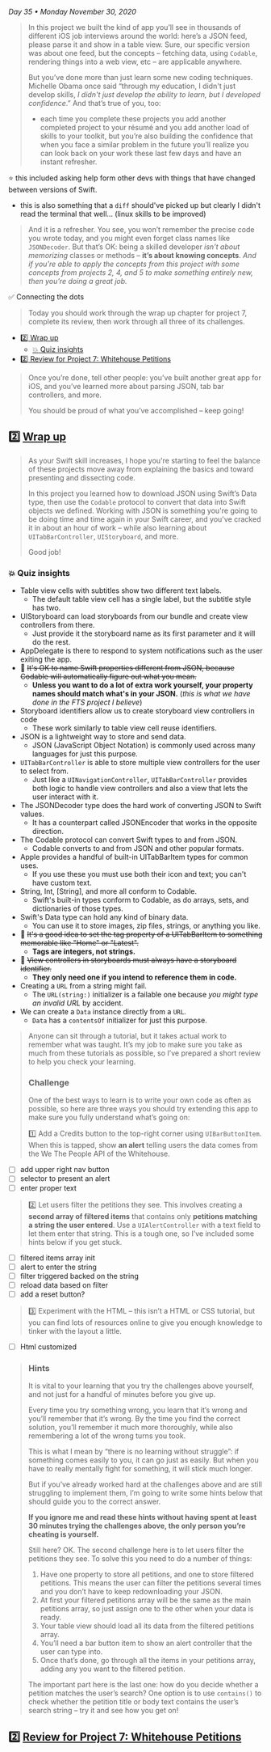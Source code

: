 *Day 35 • Monday November 30, 2020*

>In this project we built the kind of app you’ll see in thousands of different iOS job interviews around the world: here’s a JSON feed, please parse it and show in a table view. Sure, our specific version was about one feed, but the concepts – fetching data, using `Codable`, rendering things into a web view, etc – are applicable anywhere.
>
>But you’ve done more than just learn some new coding techniques. Michelle Obama once said “through my education, I didn't just develop skills, _I didn't just develop the ability to learn, but I developed confidence_.” And that’s true of you, too: 
>* each time you complete these projects you add another completed project to your résumé and you add another load of skills to your toolkit, but you’re also building the confidence that when you face a similar problem in the future you’ll realize you can look back on your work these last few days and have an instant refresher.

:star: this included asking help form other devs with things that have changed between versions of Swift.
* this is also something that a `diff` should've picked up but clearly I didn't read the terminal that well... (linux skills to be improved)


>And it is a refresher. You see, you won’t remember the precise code you wrote today, and you might even forget class names like `JSONDecoder`. But that’s OK: being a skilled developer _isn’t about memorizing_ classes or methods – **it’s about knowing concepts**. _And if you’re able to apply the concepts from this project with some concepts from projects 2, 4, and 5 to make something entirely new, then you’re doing a great job._

:white_check_mark: Connecting the dots

>Today you should work through the wrap up chapter for project 7, complete its review, then work through all three of its challenges.

- [:two:  Wrap up](#two--wrap-up)
  - [:boom: Quiz insights](#boom-quiz-insights)
- [:two:  Review for Project 7: Whitehouse Petitions](#two--review-for-project-7-whitehouse-petitions)

>Once you’re done, tell other people: you’ve built another great app for iOS, and you’ve learned more about parsing JSON, tab bar controllers, and more.
>
>You should be proud of what you’ve accomplished – keep going!

## :two:  [Wrap up](https://www.hackingwithswift.com/read/7/6/wrap-up) 

>As your Swift skill increases, I hope you're starting to feel the balance of these projects move away from explaining the basics and toward presenting and dissecting code.
>
>In this project you learned how to download JSON using Swift’s Data type, then use the `Codable` protocol to convert that data into Swift objects we defined. Working with JSON is something you're going to be doing time and time again in your Swift career, and you've cracked it in about an hour of work – while also learning about `UITabBarController`, `UIStoryboard`, and more.
>
>Good job!
>
### :boom: Quiz insights

* Table view cells with subtitles show two different text labels.
  * The default table view cell has a single label, but the subtitle style has two.
* UIStoryboard can load storyboards from our bundle and create view controllers from there.
  * Just provide it the storyboard name as its first parameter and it will do the rest.
* AppDelegate is there to respond to system notifications such as the user exiting the app.
* :red_circle: ~~It's OK to name Swift properties different from JSON, because Codable will automatically figure out what you mean.~~
  * **Unless you want to do a lot of extra work yourself, your property names should match what's in your JSON.** (_this is what we have done in the FTS project I believe_)
* Storyboard identifiers allow us to create storyboard view controllers in code
  * These work similarly to table view cell reuse identifiers.
* JSON is a lightweight way to store and send data.
  * JSON (JavaScript Object Notation) is commonly used across many languages for just this purpose.
* `UITabBarController` is able to store multiple view controllers for the user to select from.
  * Just like a `UINavigationController`, `UITabBarController` provides both logic to handle view controllers and also a view that lets the user interact with it.
* The JSONDecoder type does the hard work of converting JSON to Swift values.
  * It has a counterpart called JSONEncoder that works in the opposite direction.
* The Codable protocol can convert Swift types to and from JSON.
  * Codable converts to and from JSON and other popular formats.
* Apple provides a handful of built-in UITabBarItem types for common uses.
  * If you use these you must use both their icon and text; you can't have custom text.
* String, Int, [String], and more all conform to Codable.
  * Swift's built-in types conform to Codable, as do arrays, sets, and dictionaries of those types.
* Swift's Data type can hold any kind of binary data.
  * You can use it to store images, zip files, strings, or anything you like.
* :red_circle: ~~It's a good idea to set the tag property of a UITabBarItem to something memorable like "Home" or "Latest".~~
  * **Tags are integers, not strings.**
* :red_circle: ~~View controllers in storyboards must always have a storyboard identifier.~~
  * **They only need one if you intend to reference them in code.**
* Creating a `URL` from a string might fail.
  * The `URL(string:)` initializer is a failable one because _you might type an invalid URL_ by accident.
* We can create a `Data` instance directly from a `URL`.
  * `Data` has a `contentsOf` initializer for just this purpose. 

>Anyone can sit through a tutorial, but it takes actual work to remember what was taught. It’s my job to make sure you take as much from these tutorials as possible, so I’ve prepared a short review to help you check your learning.
>
>### Challenge
>
>One of the best ways to learn is to write your own code as often as possible, so here are three ways you should try extending this app to make sure you fully understand what’s going on:
>
> :one:  Add a Credits button to the top-right corner using `UIBarButtonItem`. When this is tapped, show **an alert** telling users the data comes from the We The People API of the Whitehouse.

  - [ ]  add upper right nav button
  - [ ]  selector to present an alert
  - [ ]  enter proper text

> :two: Let users filter the petitions they see. This involves creating a **second array of filtered items** that contains only **petitions matching a string the user entered**. Use a `UIAlertController` with a text field to let them enter that string. This is a tough one, so I’ve included some hints below if you get stuck.

  - [ ]  filtered items array init
  - [ ]  alert to enter the string
  - [ ]  filter triggered backed on the string
  - [ ]  reload data based on filter
  - [ ]  add a reset button?

> :three: Experiment with the HTML – this isn’t a HTML or CSS tutorial, but you can find lots of resources online to give you enough knowledge to tinker with the layout a little.

  - [ ]  Html customized

>### Hints
>It is vital to your learning that you try the challenges above yourself, and not just for a handful of minutes before you give up.
>
>Every time you try something wrong, you learn that it’s wrong and you’ll remember that it’s wrong. By the time you find the correct solution, you’ll remember it much more thoroughly, while also remembering a lot of the wrong turns you took.
>
>This is what I mean by “there is no learning without struggle”: if something comes easily to you, it can go just as easily. But when you have to really mentally fight for something, it will stick much longer.
>
>But if you’ve already worked hard at the challenges above and are still struggling to implement them, I’m going to write some hints below that should guide you to the correct answer.
>
>**If you ignore me and read these hints without having spent at least 30 minutes trying the challenges above, the only person you’re cheating is yourself.**
>
>Still here? OK. The second challenge here is to let users filter the petitions they see. To solve this you need to do a number of things:
>
>1. Have one property to store all petitions, and one to store filtered petitions. This means the user can filter the petitions several times and you don’t have to keep redownloading your JSON.
> 1. At first your filtered petitions array will be the same as the main petitions array, so just assign one to the other when your data is ready.
> 1. Your table view should load all its data from the filtered petitions array.
> 1. You’ll need a bar button item to show an alert controller that the user can type into.
> 1. Once that’s done, go through all the items in your petitions array, adding any you want to the filtered petition.
>
>The important part here is the last one: how do you decide whether a petition matches the user’s search? One option is to use `contains()` to check whether the petition title or body text contains the user’s search string – try it and see how you get on!

## :two:  [Review for Project 7: Whitehouse Petitions](https://www.hackingwithswift.com/review/hws/project-7-whitehouse-petitions)


